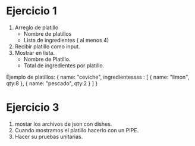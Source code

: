 # Ejercicio 1

1. Arreglo de platillo
    * Nombre de platillos
    * Lista de ingredientes ( al menos 4)
2.  Recibir platillo como input.
3.  Mostrar en lista.
    * Nombre de Platillo.
    * Total de ingredientes por platillo.

Ejemplo de platillos:
    {
        name: "ceviche",
        ingredientessss : [
        {
            name: "limon", qty:8
        },
        {
            name: "pescado", qty:2
        }
        ]
    }

# Ejercicio 3

1. mostar los archivos de json con dishes.
2. Cuando mostramos el platillo hacerlo con un PIPE.
3. Hacer su pruebas unitarias.